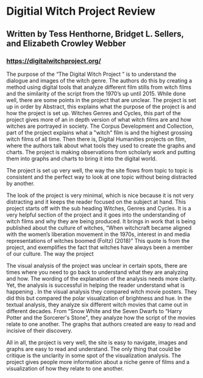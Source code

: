 # Digitial Witch Project Review 
## Written by Tess Henthorne, Bridget L. Sellers, and Elizabeth Crowley Webber 
### https://digitalwitchproject.org/
  
  The purpose of the “The Digital Witch Project ” is to understand the dialogue and images of the witch genre. The authors do this by creating a method using digital tools that analyze different film stills from witch films and the similarity of the script from the 1970’s up until 2015. While done well, there are some points in the project that are unclear. The project is set up in order by Abstract, this explains what the purpose of the project is and how the project is set up. Witches Genres and Cycles, this part of the project gives more of an in depth version of what witch films are and how witches are portrayed  in society. The Corpus Development and Collection, part of the project explains what  a "witch" film is and the highest grossing witch films of all time. Then there is, Digital Humanities projects on film, where the authors talk about what tools they used to create the graphs and charts. The project is making observations from scholarly work and putting them into graphs and charts to bring it into the digital world.
 
The project is set up very well, the way the site flows from topic to topic is consistent and the perfect way to look at one topic without being distracted by another.
 
The look of the project is very minimal, which is nice because it is not very distracting and it keeps the reader focused on the subject at hand. This project starts off with the sub heading Witches, Genres and Cycles. It is a very helpful section of the project and it goes into the understanding of witch films and why they are being produced. It brings in work that is being published about the culture of witches, “When witchcraft became aligned with the women’s liberation movement in the 1970s, interest in and media representations of witches boomed (Foltz) (2018)” This quote is from the project, and exemplifies the fact that witches have always been a member of our culture. The way the project
 
The visual analysis of the project was unclear in certain spots, there are times where you need to go back to understand what they are analyzing and how. The wording of the explanation of the analysis needs more clarity. Yet, the analysis is successful in helping the reader understand what is happening . In the visual analysis they compared witch movie posters. They did this but compared the polar visualization of brightness and hue. In the textual analysis, they analyze six different witch movies that came out in different decades. From “Snow White and the Seven Dwarfs to “Harry Potter and the Sorcerer's Stone", they analyze how the script  of the movies relate to one another.  The graphs that authors created are easy to read and incisive of their discovery.
 
All in all, the project is very well, the site is easy to navigate, images and graphs are easy to read and understand. The only thing that could be critique is the unclarity in some spot of the visualization analysis. The project gives people more information about a niche genre of films and a visualization of how they relate to one another.
 

